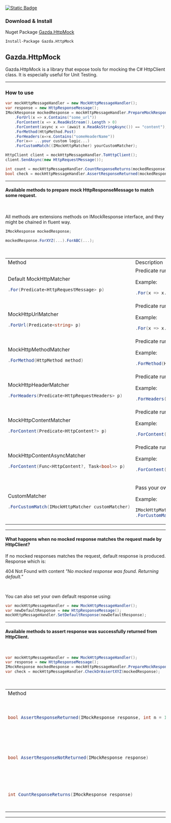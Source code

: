 [![Static Badge](https://img.shields.io/badge/Nuget-1.0.2-blue)](https://www.nuget.org/packages/Gazda.HttpMock)

### Download & Install

Nuget Package [Gazda.HttpMock](https://www.nuget.org/packages/Gazda.HttpMock)

```
Install-Package Gazda.HttpMock
```

## Gazda.HttpMock

Gazda.HttpMock is a library that expose tools for mocking the C# HttpClient class.
It is especially useful for Unit Testing.


---

### How to use

```csharp
var mockHttpMessageHandler = new MockHttpMessageHandler();
var response = new HttpResponseMessage();
IMockResponse mockedResponse = mockHttpMessageHandler.PrepareMockResponse(response)
    .ForUrl(x => x.Contains("some_url"))
    .ForContent(x => x.ReadAsStream().Length > 0)
    .ForContent(async x => (await x.ReadAsStringAsync()) == "content");
    .ForMethod(HttpMethod.Post)
    .ForHeaders(x=>x.Contains("someHeaderName"))
    .For(x=> ...your custom logic...)
    .ForCustomMatch((IMockHttpMatcher) yourCustomMatcher);

HttpClient client = mockHttpMessageHandler.ToHttpClient();
client.SendAsync(new HttpRequestMessage());

int count = mockHttpMessageHandler.CountResponseReturns(mockedResponse);
bool check = mockHttpMessageHandler.AssertResponseReturned(mockedResponse, 2);

```

---

#### Available methods to prepare mock HttpResponseMessage to match some request.

<br/>

All methods are extensions methods on IMockResponse interface, and they might be chained in fluent way.

```csharp
IMockResponse mockedResponse;

mockedResponse.ForXYZ(...).ForABC(...);
```

<br/>

<table>
<tr>
<td> Method </td> <td> Description </td>
</tr>

<tr>
<td>

Default MockHttpMatcher

```csharp
.For(Predicate<HttpRequestMessage> p)
```

</td>
<td>
Predicate run against request (HttpRequestMessage)

Example:

```csharp
.For(x => x.Method == HttpMethod.Get)
```

</td>
</tr>

<tr>
<td>

MockHttpUrlMatcher

```csharp
.ForUrl(Predicate<string> p)
```

</td>
<td>
Predicate run against request.RequestUri.ToString() (string)

Example:

```csharp
.For(x => x.Contains("url_part"))
```

</td>
</tr>

<tr>
<td>

MockHttpMethodMatcher

```csharp
.ForMethod(HttpMethod method)
```

</td>
<td>
Predicate run against request.Method (HttpMethod)

Example:

```csharp
.ForMethod(HttpMethod.Post)
```

</td>
</tr>

<tr>
<td>

MockHttpHeaderMatcher

```csharp
.ForHeaders(Predicate<HttpRequestHeaders> p)
```

</td>
<td>
Predicate run against request.Headers (HttpRequestHeaders)

Example:

```csharp
.ForHeaders(x => x.Contains("some_header"))
```

</td>
</tr>

<tr>
<td>

MockHttpContentMatcher

```csharp
.ForContent(Predicate<HttpContent?> p)
```

</td>
<td>
Predicate run against request.Content (HttpContent?)

Example:

```csharp
.ForContent(x => x != null)
```

</td>
</tr>

<tr>
<td>

MockHttpContentAsyncMatcher

```csharp
.ForContent(Func<HttpContent?, Task<bool>> p)
```

</td>
<td>
Predicate run against request.Content (HttpContent?)

Example:

```csharp
.ForContent(async x => (await x.ReadAsStringAsync()).Equals("hello"))
```

</td>
</tr>

<tr>
<td>

CustomMatcher

```csharp
.ForCustomMatch(IMockHttpMatcher customMatcher)
```

</td>
<td>

Pass your own implementation of IMockHttpMatcher

Example:

```csharp
IMockHttpMatcher customMatcher = new YourOwnCustomMatcher();
.ForCustomMatch(customMatcher)
```

</td>
</tr>







</table>

---

#### What happens when no mocked response matches the request made by HttpClient?

If no mocked responses matches the request, default response is produced.  
Response which is:

404 Not Found with content
_"No mocked response was found. Returning default."_

<br/>

You can also set your own default response using:

```csharp
var mockHttpMessageHandler = new MockHttpMessageHandler();
var newDefaultResponse = new HttpResponseMessage();
mockHttpMessageHandler.SetDefaultResponse(newDefaultResponse);
```

---

#### Available methods to assert response was successfully returned from HttpClient.

<br/>

```csharp
var mockHttpMessageHandler = new MockHttpMessageHandler();
var response = new HttpResponseMessage();
IMockResponse mockedResponse = mockHttpMessageHandler.PrepareMockResponse(response)
var check = mockHttpMessageHandler.CheckOrAssertXYZ(mockedResponse);
```

<br/>

<table>

<tr>
<td> Method </td> <td> Description </td>
</tr>

<tr>
<td>

```csharp
bool AssertResponseReturned(IMockResponse response, int n = 1)
```

</td>
<td>
Asserts that given response was returned 'n' times.
</td>
</tr>

<tr>
<td>

```csharp
bool AssertResponseNotReturned(IMockResponse response)
```

</td>
<td>
Asserts that given response was not returned at all.
</td>
</tr>

<tr>
<td>

```csharp
int CountResponseReturns(IMockResponse response)
```

</td>
<td>
Returns count of returns of given response.
</td>
</tr>




</table>

---
